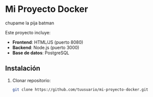 # Mi Proyecto Docker
chupame la pija batman

Este proyecto incluye:
- **Frontend**: HTML/JS (puerto 8080)
- **Backend**: Node.js (puerto 3000)
- **Base de datos**: PostgreSQL

## Instalación
1. Clonar repositorio:
   ```bash
   git clone https://github.com/tuusuario/mi-proyecto-docker.git
